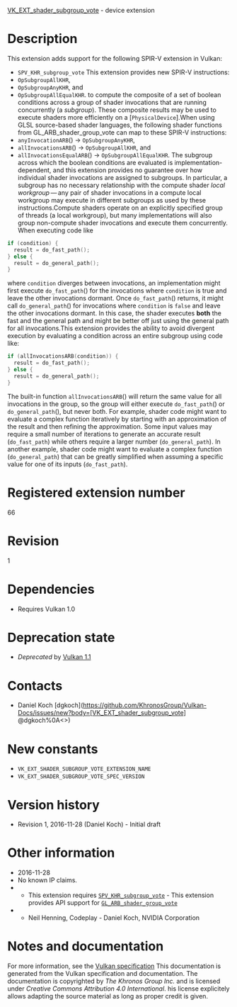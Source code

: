 [VK_EXT_shader_subgroup_vote](https://www.khronos.org/registry/vulkan/specs/1.3-extensions/man/html/VK_EXT_shader_subgroup_vote.html) - device extension

# Description
This extension adds support for the following SPIR-V extension in Vulkan:
- `SPV_KHR_subgroup_vote`
This extension provides new SPIR-V instructions:
- `OpSubgroupAllKHR`,
- `OpSubgroupAnyKHR`, and
- `OpSubgroupAllEqualKHR`.
to compute the composite of a set of boolean conditions across a group of
shader invocations that are running concurrently (a *subgroup*).
These composite results may be used to execute shaders more efficiently on a
[`PhysicalDevice`].When using GLSL source-based shader languages, the following shader
functions from GL_ARB_shader_group_vote can map to these SPIR-V
instructions:
- `anyInvocationARB`() → `OpSubgroupAnyKHR`,
- `allInvocationsARB`() → `OpSubgroupAllKHR`, and
- `allInvocationsEqualARB`() → `OpSubgroupAllEqualKHR`.
The subgroup across which the boolean conditions are evaluated is
implementation-dependent, and this extension provides no guarantee over how
individual shader invocations are assigned to subgroups.
In particular, a subgroup has no necessary relationship with the compute
shader *local workgroup* — any pair of shader invocations in a compute
local workgroup may execute in different subgroups as used by these
instructions.Compute shaders operate on an explicitly specified group of threads (a local
workgroup), but many implementations will also group non-compute shader
invocations and execute them concurrently.
When executing code like
```c
if (condition) {
  result = do_fast_path();
} else {
  result = do_general_path();
}
```
where `condition` diverges between invocations, an implementation might
first execute `do_fast_path`() for the invocations where `condition`
is true and leave the other invocations dormant.
Once `do_fast_path`() returns, it might call `do_general_path`() for
invocations where `condition` is `false` and leave the other
invocations dormant.
In this case, the shader executes  **both**  the fast and the general path and
might be better off just using the general path for all invocations.This extension provides the ability to avoid divergent execution by
evaluating a condition across an entire subgroup using code like:
```c
if (allInvocationsARB(condition)) {
  result = do_fast_path();
} else {
  result = do_general_path();
}
```
The built-in function `allInvocationsARB`() will return the same value
for all invocations in the group, so the group will either execute
`do_fast_path`() or `do_general_path`(), but never both.
For example, shader code might want to evaluate a complex function
iteratively by starting with an approximation of the result and then
refining the approximation.
Some input values may require a small number of iterations to generate an
accurate result (`do_fast_path`) while others require a larger number
(`do_general_path`).
In another example, shader code might want to evaluate a complex function
(`do_general_path`) that can be greatly simplified when assuming a
specific value for one of its inputs (`do_fast_path`).

# Registered extension number
66

# Revision
1

# Dependencies
- Requires Vulkan 1.0

# Deprecation state
- *Deprecated* by [Vulkan 1.1](https://www.khronos.org/registry/vulkan/specs/1.3-extensions/html/vkspec.html#versions-1.1-new-features)

# Contacts
- Daniel Koch [dgkoch](https://github.com/KhronosGroup/Vulkan-Docs/issues/new?body=[VK_EXT_shader_subgroup_vote] @dgkoch%0A<<Here describe the issue or question you have about the VK_EXT_shader_subgroup_vote extension>>)

# New constants
- `VK_EXT_SHADER_SUBGROUP_VOTE_EXTENSION_NAME`
- `VK_EXT_SHADER_SUBGROUP_VOTE_SPEC_VERSION`

# Version history
- Revision 1, 2016-11-28 (Daniel Koch)  - Initial draft

# Other information
* 2016-11-28
* No known IP claims.
*   - This extension requires [`SPV_KHR_subgroup_vote`](https://htmlpreview.github.io/?https://github.com/KhronosGroup/SPIRV-Registry/blob/master/extensions/KHR/SPV_KHR_subgroup_vote.html)  - This extension provides API support for [`GL_ARB_shader_group_vote`](https://www.khronos.org/registry/OpenGL/extensions/ARB/ARB_shader_group_vote.txt) 
*   - Neil Henning, Codeplay  - Daniel Koch, NVIDIA Corporation
# Notes and documentation
For more information, see the [Vulkan specification](https://www.khronos.org/registry/vulkan/specs/1.3-extensions/html/vkspec.html)
This documentation is generated from the Vulkan specification and documentation.
The documentation is copyrighted by *The Khronos Group Inc.* and is licensed under *Creative Commons Attribution 4.0 International*.
his license explicitely allows adapting the source material as long as proper credit is given.
        